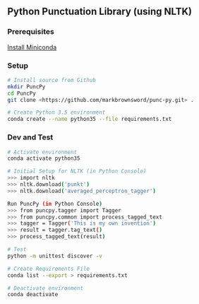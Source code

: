 ## Python Punctuation Library (using NLTK)

### Prerequisites
[Install Miniconda](https://conda.io/miniconda.html)  

### Setup
```bash
# Install source from Github
mkdir PuncPy  
cd PuncPy  
git clone <https://github.com/markbrownsword/punc-py.git> .  

# Create Python 3.5 environment
conda create --name python35 --file requirements.txt

```

### Dev and Test

```bash
# Activate environment
conda activate python35

# Initial Setup for NLTK (in Python Console)
>>> import nltk
>>> nltk.download('punkt')
>>> nltk.download('averaged_perceptron_tagger')

Run PuncPy (in Python Console)
>>> from puncpy.tagger import Tagger
>>> from puncpy.common import process_tagged_text
>>> tagger = Tagger('This is my own invention')
>>> result = tagger.tag_text()
>>> process_tagged_text(result)

# Test
python -m unittest discover -v

# Create Requirements File
conda list --export > requirements.txt 

# Deactivate environment
conda deactivate
```
